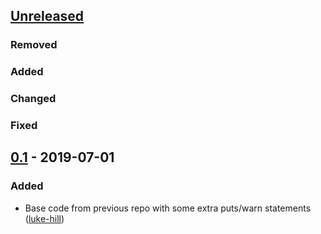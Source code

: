 <!-- #0 - Jul 1st - Last update to this document -->
## [Unreleased]
### Removed

### Added

### Changed

### Fixed

## [0.1] - 2019-07-01
### Added
- Base code from previous repo with some extra puts/warn statements
([luke-hill])

<!-- Releases -->
[Unreleased]: https://github.com/site-prism/site_prism-all_there/compare/v0.1...master
[0.1]:        https://github.com/site-prism/site_prism-all_there/compare/a778bb...v0.1

<!-- Contributors in chronological order -->
[luke-hill]:      https://github.com/luke-hill
